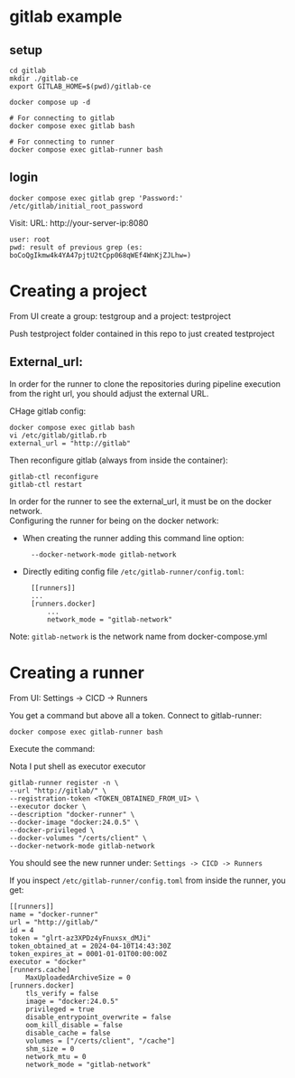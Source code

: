 # gitlab example

## setup

    cd gitlab
    mkdir ./gitlab-ce
    export GITLAB_HOME=$(pwd)/gitlab-ce 

    docker compose up -d

    # For connecting to gitlab
    docker compose exec gitlab bash
    
    # For connecting to runner
    docker compose exec gitlab-runner bash


## login

    docker compose exec gitlab grep 'Password:' /etc/gitlab/initial_root_password

Visit: URL: http://your-server-ip:8080

    user: root
    pwd: result of previous grep (es: boCoQgIkmw4k4YA47pjtU2tCpp068qWEf4WnKjZJLhw=)


# Creating a project

From UI create a group: testgroup and a project: testproject

Push testproject folder contained in this repo to just created testproject

## External_url:

In order for the runner to clone the repositories during pipeline execution from the right url, you should adjust the external URL. 

CHage gitlab config:

    docker compose exec gitlab bash
    vi /etc/gitlab/gitlab.rb
    external_url = "http://gitlab"

Then reconfigure gitlab (always from inside the container):

    gitlab-ctl reconfigure
    gitlab-ctl restart

In order for the runner to see the external_url, it must be on the docker network.   
Configuring the runner for being on the docker network:

* When creating the runner adding this command line option:

        --docker-network-mode gitlab-network

* Directly editing config file `/etc/gitlab-runner/config.toml`:

        [[runners]]
        ...
        [runners.docker]
            ...
            network_mode = "gitlab-network"

Note: `gitlab-network` is the network name from docker-compose.yml

# Creating a runner

From UI: Settings -> CICD -> Runners

You get a command but above all a token. Connect to gitlab-runner:

    docker compose exec gitlab-runner bash

Execute the command:  

Nota I put shell as executor executor

    gitlab-runner register -n \
    --url "http://gitlab/" \
    --registration-token <TOKEN_OBTAINED_FROM_UI> \
    --executor docker \
    --description "docker-runner" \
    --docker-image "docker:24.0.5" \
    --docker-privileged \
    --docker-volumes "/certs/client" \
    --docker-network-mode gitlab-network

You should see the new runner under: `Settings -> CICD -> Runners`

If you inspect `/etc/gitlab-runner/config.toml` from inside the runner, you get:

    [[runners]]
    name = "docker-runner"
    url = "http://gitlab/"
    id = 4
    token = "glrt-az3XPDz4yFnuxsx_dMJi"
    token_obtained_at = 2024-04-10T14:43:30Z
    token_expires_at = 0001-01-01T00:00:00Z
    executor = "docker"
    [runners.cache]
        MaxUploadedArchiveSize = 0
    [runners.docker]
        tls_verify = false
        image = "docker:24.0.5"
        privileged = true
        disable_entrypoint_overwrite = false
        oom_kill_disable = false
        disable_cache = false
        volumes = ["/certs/client", "/cache"]
        shm_size = 0
        network_mtu = 0
        network_mode = "gitlab-network"

